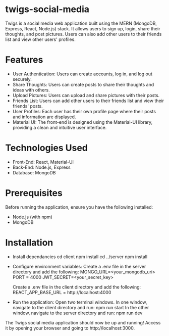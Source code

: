 # twigs-social-media

Twigs is a social media web application built using the MERN (MongoDB, Express, React, Node.js) stack.
It allows users to sign up, login, share their thoughts, and post pictures.
Users can also add other users to their friends list and view other users' profiles.

# Features
- User Authentication: Users can create accounts, log in, and log out securely.
- Share Thoughts: Users can create posts to share their thoughts and ideas with others.
- Upload Pictures: Users can upload and share pictures with their posts.
- Friends List: Users can add other users to their friends list and view their friends' posts.
- User Profiles: Each user has their own profile page where their posts and information are displayed.
- Material UI: The front-end is designed using the Material-UI library, providing a clean and intuitive user interface.

# Technologies Used
- Front-End: React, Material-UI
- Back-End: Node.js, Express
- Database: MongoDB

# Prerequisites
Before running the application, ensure you have the following installed:

- Node.js (with npm)
- MongoDB

# Installation
- Install dependancies
    cd client
    npm install
    cd ../server
    npm install

- Configure environment variables:
    Create a .env file in the server directory and add the following:
    MONGO_URL=<your_mongodb_uri>
    PORT = 4000
    JWT_SECRET=<your_secret_key>

    Create a .env file in the client directory and add the following:
    REACT_APP_BASE_URL = http://localhost:4000
    

- Run the application:
    Open two terminal windows. In one window, navigate to the client directory and run:
    npm run start
    In the other window, navigate to the server directory and run:
    npm run dev

The Twigs social media application should now be up and running! Access it by opening your browser and going to http://localhost:3000.
